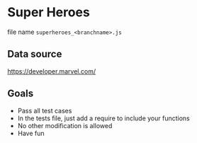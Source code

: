 # Super Heroes

file name `superheroes_<branchname>.js`

## Data source
https://developer.marvel.com/

## Goals
* Pass all test cases
* In the tests file, just add a require to include your functions
* No other modification is allowed
* Have fun
